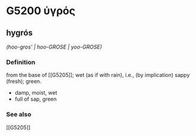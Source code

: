 # G5200 ὑγρός

## hygrós

_(hoo-gros' | hoo-GROSE | yoo-GROSE)_

### Definition

from the base of [[G5205]]; wet (as if with rain), i.e., (by implication) sappy (fresh); green.

- damp, moist, wet
- full of sap, green

### See also

[[G5205]]

